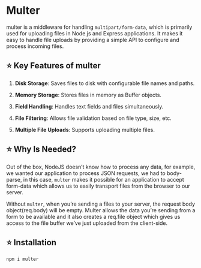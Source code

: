 # Multer 

multer is a middleware for handling `multipart/form-data`, which is primarily used for uploading files in Node.js and Express applications. It makes it easy to handle file uploads by providing a simple API to configure and process incoming files.

## ⭐ Key Features of multer

1. **Disk Storage**: Saves files to disk with configurable file names and paths.

2. **Memory Storage**: Stores files in memory as Buffer objects.

3. **Field Handling**: Handles text fields and files simultaneously.

4. **File Filtering**: Allows file validation based on file type, size, etc.

5. **Multiple File Uploads**: Supports uploading multiple files.

## ⭐ Why Is Needed?

Out of the box, NodeJS doesn’t know how to process any data, for example, we wanted our application to process JSON requests, we had to body-parse, in this case, `multer` makes it possible for an application to accept form-data which allows us to easily transport files from the browser to our server.

Without `multer`, when you’re sending a files to your server, the request body object(req.body) will be empty. Multer allows the data you’re sending from a form to be available and it also creates a req.file object which gives us access to the file buffer we’ve just uploaded from the client-side.

## ⭐ Installation

```cmd
npm i multer
```